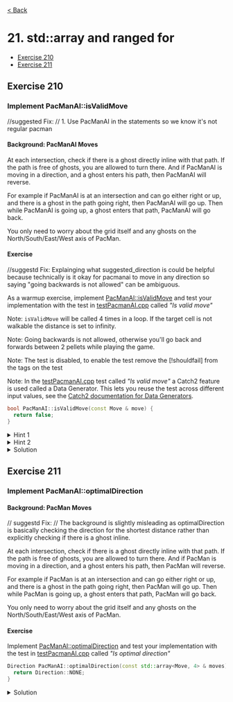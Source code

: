 [< Back](README.md)

# 21. std::array and ranged for

* [Exercise 210](#exercise-210)
* [Exercise 211](#exercise-211)

## Exercise 210

### Implement PacManAI::isValidMove

//suggested Fix: 
// 1. Use PacManAI in the statements so we know it's not regular pacman

#### Background: PacManAI Moves

At each intersection, check if there is a ghost directly inline with that path. If the
path is free of ghosts, you are allowed to turn there. And if PacManAI is moving in a
direction, and a ghost enters his path, then PacManAI will reverse.

For example if PacManAI is at an intersection and can go either right or up, and there
is a ghost in the path going right, then PacManAI will go up. Then while PacManAI is going
up, a ghost enters that path, PacManAI will go back.

You only need to worry about the grid itself and any ghosts on the
North/South/East/West axis of PacMan.

#### Exercise
//suggestd Fix: Explainging what suggested_direction is could be helpful because technically is it okay for pacmanai to move in any direction so saying "going backwards is not allowed" can be ambiguous.

As a warmup exercise, implement [PacManAI::isValidMove][1] and test your
implementation with the test in [testPacmanAI.cpp][2] called _"Is valid move"_

Note: `isValidMove` will be called 4 times in a loop. If the target cell is not
walkable the distance is set to infinity.

Note: Going backwards is not allowed, otherwise you'll go back and forwards between 2
pellets while playing the game.

Note: The test is disabled, to enable the test remove the [!shouldfail] from the tags
on the test

Note: In the [testPacmanAI.cpp][2] test called _"Is valid move"_ a Catch2 feature is
used called a Data Generator. This lets you reuse the test across different input
values, see the [Catch2 documentation for Data Generators][5].

```cpp
bool PacManAI::isValidMove(const Move & move) {
  return false;
}
```

<details>
   <summary>Hint 1</summary>

Use [isWalkableForPacMan][3] to make sure PacMan is not walking in ways that are not
legal

</details>

<details>
   <summary>Hint 2</summary>

Use [oppositeDirection][4] to make sure PacMan doesn't get stuck toggeling back and
forth

</details>

<details>
   <summary>Solution</summary>

```cpp
bool PacManAI::isValidMove(const Move & move) {
  const bool isOpposite = (move.direction == oppositeDirection(suggested_direction));
  if (isOpposite) {
    return false;
  }

  const bool canWalk = isWalkableForPacMan(move.position);
  if (!canWalk) {
    return false;
  }
  return true;
}
```

</details>

## Exercise 211

### Implement PacManAI::optimalDirection

#### Background: PacMan Moves

// suggestd Fix:
// The background is slightly misleading as optimalDirection is basically checking the direction for the shortest distance
rather than explicitly checking if there is a ghost inline.

At each intersection, check if there is a ghost directly inline with that path. If the
path is free of ghosts, you are allowed to turn there. And if PacMan is moving in a
direction, and a ghost enters his path, then PacMan will reverse.

For example if PacMan is at an intersection and can go either right or up, and there
is a ghost in the path going right, then PacMan will go up. Then while PacMan is going
up, a ghost enters that path, PacMan will go back.

You only need to worry about the grid itself and any ghosts on the
North/South/East/West axis of PacMan.

#### Exercise

Implement [PacManAI::optimalDirection][1] and test your implementation with the test
in [testPacmanAI.cpp][2] called _"Is optimal direction"_

```cpp
Direction PacManAI::optimalDirection(const std::array<Move, 4> & moves) {
  return Direction::NONE;
}
```

<details>
   <summary>Solution</summary>

```cpp
Direction PacManAI::optimalDirection(const std::array<Move, 4> & moves) {
  double closestDistance = std::numeric_limits<double>::infinity();
  Direction dir = Direction::LEFT;

  for (const auto & move : moves) {
    if (move.distanceToTarget < closestDistance) {
      closestDistance = move.distanceToTarget;
      dir = move.direction;
    }
  }
  return dir;
}

```

</details>

[1]: ../../lib/PacManAI.cpp
[2]: ../../test/unit_tests/testPacmanAI.cpp
[3]: ../../lib/Board.cpp
[4]: ../../lib/include/Direction.hpp
[5]: https://github.com/catchorg/Catch2/blob/v2.x/docs/generators.md
